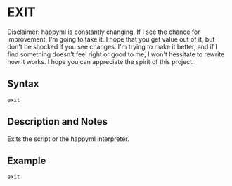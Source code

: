 # EXIT

Disclaimer: happyml is constantly changing. If I see the chance for improvement, I'm going to take it. I hope that you get value out of it,
but don't be shocked if you see changes. I'm trying to make it better, and if I find something doesn't feel right or good to me, I won't hessitate
to rewrite how it works. I hope you can appreciate the spirit of this project.

## Syntax

```happyml
exit
```

## Description and Notes
Exits the script or the happyml interpreter.


## Example

```happyml
exit
```

